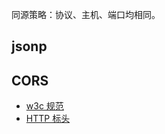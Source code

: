 同源策略：协议、主机、端口均相同。

## jsonp

## CORS

- [w3c 规范](https://fetch.spec.whatwg.org/#http-cors-protocol)
- [HTTP 标头](https://developer.mozilla.org/zh-CN/docs/Web/HTTP/Headers#cors)
